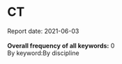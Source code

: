 <h1>CT</h1>Report date: 2021-06-03<br><br><b>Overall frequency of all keywords:</b> 0<br>By keyword:By discipline